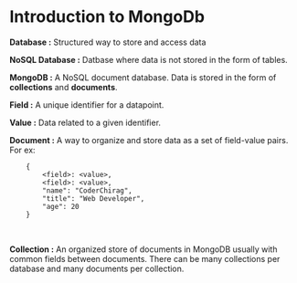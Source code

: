 # Introduction to MongoDb

**Database :** Structured way to store and access data
<br>

**NoSQL Database :** Datbase where data is not stored in the form of tables.
<br>

**MongoDB :** A NoSQL document database. Data is stored in the form of **collections** and **documents**.
<br>

**Field :** A unique identifier for a datapoint.
<br>

**Value :** Data related to a given identifier.
<br>

**Document :** A way to organize and store data as a set of field-value pairs. For ex:

```
    {
        <field>: <value>,
        <field>: <value>,
        "name": "CoderChirag",
        "title": "Web Developer",
        "age": 20
    }
```

<br>

**Collection :** An organized store of documents in MongoDB usually with common fields between documents. There can be many collections per database and many documents per collection.

